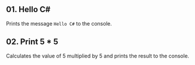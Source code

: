 ## 01. Hello C#
Prints the message `Hello C#` to the console.

## 02. Print 5 * 5
Calculates the value of 5 multiplied by 5 and prints the result to the console.

